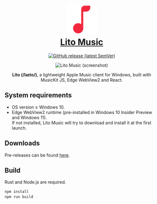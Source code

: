 <h1 align="center">
  <a href="#readme">
    <img src="/logo.svg" width="100" height="100" alt="Lito Music" /><br />
    Lito Music
  </a>
</h1>
<p align="center">
  <a href="https://github.com/lujjjh/lito/releases"><img alt="GitHub release (latest SemVer)" src="https://img.shields.io/github/v/release/lujjjh/lito?sort=semver" /></a>
</p>
<p align="center">
  <img src="https://user-images.githubusercontent.com/3000535/134394206-27d49884-96ef-4197-9dc5-b4177b83c3cb.png" width="600" alt="Lito Music (screenshot)" />
</p>
<p align="center">
  <strong>Lito (/laɪto/)</strong>, a lightweight Apple Music client for Windows, built with MusicKit JS, Edge WebView2 and React.
</p>

## System requirements

- OS version ≥ Windows 10.
- Edge WebView2 runtime (pre-installed in Windows 10 Insider Preview and Windows 11).  
  If not installed, Lito Music will try to download and install it at the first launch.

## Downloads

Pre-releases can be found [here][releases].

[releases]: https://github.com/lujjjh/lito/releases

## Build

Rust and Node.js are required.

```powershell
npm install
npm run build
```
